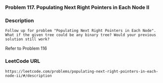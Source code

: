 ### Problem 117. Populating Next Right Pointers in Each Node II

### Description
	Follow up for problem "Populating Next Right Pointers in Each Node".
	What if the given tree could be any binary tree? Would your previous solution still work?

Refer to Problem 116
### LeetCode URL
	https://leetcode.com/problems/populating-next-right-pointers-in-each-node-ii/#/description
	